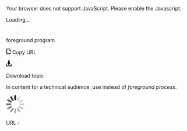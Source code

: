 Your browser does not support JavaScript. Please enable the Javascript.

Loading...

# 

foreground program

![Copy URL](media/foreground-program/Copy.png)
Copy URL

![Download](media/foreground-program/Download.png)

Download topic

In content for a technical audience, use instead of *foreground process*.

![In progress](media/foreground-program/activity-large.gif)

URL :
